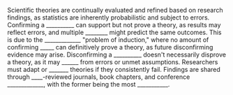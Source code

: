 Scientific theories are continually evaluated and refined based on research findings, as statistics are inherently probabilistic and subject to errors. Confirming a __________ can support but not prove a theory, as results may reflect errors, and multiple ________ might predict the same outcomes. This is due to the _____________ "problem of induction," where no amount of confirming _____ can definitively prove a theory, as future disconfirming evidence may arise. Disconfirming a __________ doesn't necessarily disprove a theory, as it may ______ from errors or unmet assumptions. Researchers must adapt or _______ theories if they consistently fail. Findings are shared through ____-reviewed journals, book chapters, and conference _____________, with the former being the most ___________.